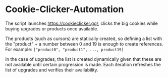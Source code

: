 # Cookie-Clicker-Automation

The script launches https://cookieclicker.gg/, clicks the big cookies while buying upgrades or products once available.

The products (such as cursors) are statically created, so defining a list with the "product" + a number between 0 and 19 is enough to create references. For example:
```["product0", "product1", ..., product19]```

In the case of upgrades, the list is created dynamically given that these are not available until certain progression is made. Each iteration refreshes the list of upgrades and verifies their availability.
